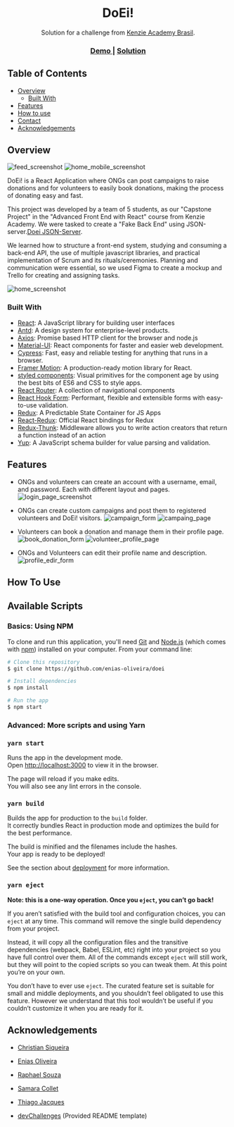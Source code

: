 <h1 align="center">DoEi!</h1>

<div align="center">
   Solution for a challenge from  <a href="https://kenzie.com.br/" target="_blank">Kenzie Academy Brasil</a>.
</div>

<div align="center">
  <h3>
    <a href="https://capstone-mocha.vercel.app/">
      Demo
    </a>
    <span> | </span>
    <a href="https://github.com/enias-oliveira/doei/tree/master/src">
      Solution
    </a>
  </h3>
</div>

<!-- TABLE OF CONTENTS -->

## Table of Contents

- [Overview](#overview)
  - [Built With](#built-with)
- [Features](#features)
- [How to use](#how-to-use)
- [Contact](#contact)
- [Acknowledgements](#acknowledgements)

<!-- OVERVIEW -->

## Overview

![feed_screenshot](https://lh3.googleusercontent.com/pw/ACtC-3ddL0fN97-62uBjw0fT6GVT41i_EwJoGeCmPpJ-OKujBob5-V-8AkVfr0wwVLHsV0mjFHY2GcgeTfGbNrE-5UshI6kqjoBhJp2RJ3_RY-o_OsIHRdI7KVWO4S4RSk2s-D-tohotpXybzOBGrpCgA6we=w1903-h937-no?authuser=0)
![home_mobile_screenshot](https://lh3.googleusercontent.com/pw/ACtC-3fgo7delxEbZcNnYxYSGz1rYfQtpO2rR3Ivw-OA0UzAMmdkchbpA0nOJTx_bEh0Jy4u6R3PrrtavQVNGN_76R2FDrqTx_18uA8aDmeM5ZzJZ5tHHQlYQfqChwO9rhxz-5hXR6qfe8irfqMIq_n9JvOp=w413-h843-no?authuser=0)

DoEi! is a React Application where ONGs can post campaigns to raise donations and for volunteers to easily book donations, making the process of donating easy and fast.

This project was developed by a team of 5 students, as our "Capstone Project" in the "Advanced Front End with React" course from Kenzie Academy. We were tasked to create a "Fake Back End" using JSON-server.[Doei JSON-Server](https://github.com/enias-oliveira/doei-server).

We learned how to structure a front-end system, studying and consuming a back-end API, the use of multiple javascript libraries, and practical implementation of Scrum and its rituals/ceremonies. Planning and communication were essential, so we used Figma to create a mockup and Trello for creating and assigning tasks.

![home_screenshot](https://lh3.googleusercontent.com/pw/ACtC-3eZzU-o0elhI5AZU0uZ36zfmSMh9iB__xXK-v24Ea-IaHxveUuu5WXLTh18INxwlKRUEwbmgYGR9BSNgB8lcSCrREtWoSbD-KnrSW6tYyHPcNzeTvwl19Xadym85mttwtOgCzQLvQDcaiqILtbz5Pgb=w1904-h935-no?authuser=0)

### Built With

<!-- This section should list any major frameworks that you built your project using. Here are a few examples.-->

- [React](https://reactjs.org/): A JavaScript library for building user interfaces
- [Antd](https://ant.design/): A design system for enterprise-level products.
- [Axios](https://github.com/axios/axios): Promise based HTTP client for the browser and node.js
- [Material-UI](https://material-ui.com/): React components for faster and easier web development.
- [Cypress](https://www.cypress.io/): Fast, easy and reliable testing for anything that runs in a browser.
- [Framer Motion](https://www.framer.com/motion/): A production-ready motion library for React.
- [styled components](https://styled-components.com/): Visual primitives for the component age by using the best bits of ES6 and CSS to style apps.
- [React Router](https://reactrouter.com/): A collection of navigational components
- [React Hook Form](https://react-hook-form.com/): Performant, flexible and extensible forms with easy-to-use validation.
- [Redux](https://redux.js.org/): A Predictable State Container for JS Apps
- [React-Redux](https://react-redux.js.org/): Official React bindings for Redux
- [Redux-Thunk](https://github.com/reduxjs/redux-thunk): Middleware allows you to write action creators that return a function instead of an action
- [Yup](https://www.npmjs.com/package/yup): A JavaScript schema builder for value parsing and validation.

## Features

<!-- List the features of your application or follow the template. Don't share the figma file here :) -->

- ONGs and volunteers can create an account with a username, email, and password. Each with different layout and pages.
  ![login_page_screenshot](https://lh3.googleusercontent.com/pw/ACtC-3cnsFZ4gkQ5H5AWn5j61u4c36czJztyJDj1RpJJL5UFkuXDVUeWvyiXvi379--icGDnUw2BefR-Mbbbk1PV2zxpp0uleHjzIGxDrhmn5zAcgxOkUvToCueUjEMFNtI2gfB_7KRJjqxg9babaOkpVDI1=w1253-h577-no?authuser=0)

- ONGs can create custom campaigns and post them to registered volunteers and DoEi! visitors.
  ![campaign_form](https://lh3.googleusercontent.com/pw/ACtC-3c8iL4QwrIg_Oyv2PFifXXMLiQTk_BuIyAI2isl3ia22ILtss7dJlNPGiV5LDxoWNKFGsmcTPoWCvN5IMnfS60gch3kSwNHGhWdweIVEyJHpm7mPNjSdJWniYy8syq0seXNIiJfvAKU02P2xGl8A82l=w1918-h938-no?authuser=0)
  ![campaing_page](https://lh3.googleusercontent.com/pw/ACtC-3ese3lP2uCQBo1fUTLJsZ4w84BVzVvqsXEykb01XzibCS0frn9Z7ziGW5R0W7Awp8HQ2CyjxU0ceNKrtw01NS4lP6IZzdGrlX3Zecmy9h2r44gv7GgZMFCPZqaNbZWH7oqJJ98aX2yUCdPxkHHgYB6p=w1919-h947-no?authuser=0)

- Volunteers can book a donation and manage them in their profile page.
  ![book_donation_form](https://lh3.googleusercontent.com/pw/ACtC-3fJMINClZcXJ--ab5yxxfgXV6QBc-gzF4nw1Z6rzsQlUuXfnsz1_3ghzACqRutUXCACp3BAH4Ws4P757b5xqQ-Yb9BDnxi95gHBcetuM1P2WfKlg5Sf4rUQknstIifJzlOW34r6MODMVEyGmNi3nlzC=w1919-h945-no?authuser=0)
  ![volunteer_profile_page](https://lh3.googleusercontent.com/pw/ACtC-3e2oCf72iy7Yh0LCCLxNRZgCr4otBAyz8WYb0CWOI_AfLO1xjcJCszVVNogUMPu_jQ2dZ3h4Styi3bx6w-2vWvtmONGecJFv9FU3oW9tvW2wuA0lU7bMpxmfUcEgbMTVpVHjCBIbqYnlRWZRGDzd7Hr=w1919-h936-no?authuser=0)

- ONGs and Volunteers can edit their profile name and description.
  ![profile_edir_form](https://lh3.googleusercontent.com/pw/ACtC-3dW4eL5QG0LCzL6yEwNUtgl6ffAJn0tT1-R8xQguIrS5OV9W8PtOgtMp6NB4dX1KWOD_sOWoAZ1tM2Ea0CA0bDY4BZbJFHTRD-PmUvssrfd8S21ZSrsMiOmviIP31JmOO-WGeBAxtNd_rY4PS4qbZj2=w371-h813-no?authuser=0)

## How To Use

## Available Scripts

### Basics: Using NPM

To clone and run this application, you'll need [Git](https://git-scm.com) and [Node.js](https://nodejs.org/en/download/) (which comes with [npm](http://npmjs.com)) installed on your computer. From your command line:

```bash
# Clone this repository
$ git clone https://github.com/enias-oliveira/doei

# Install dependencies
$ npm install

# Run the app
$ npm start
```

### Advanced: More scripts and using Yarn

### `yarn start`

Runs the app in the development mode.\
Open [http://localhost:3000](http://localhost:3000) to view it in the browser.

The page will reload if you make edits.\
You will also see any lint errors in the console.

### `yarn build`

Builds the app for production to the `build` folder.\
It correctly bundles React in production mode and optimizes the build for the best performance.

The build is minified and the filenames include the hashes.\
Your app is ready to be deployed!

See the section about [deployment](https://facebook.github.io/create-react-app/docs/deployment) for more information.

### `yarn eject`

**Note: this is a one-way operation. Once you `eject`, you can’t go back!**

If you aren’t satisfied with the build tool and configuration choices, you can `eject` at any time. This command will remove the single build dependency from your project.

Instead, it will copy all the configuration files and the transitive dependencies (webpack, Babel, ESLint, etc) right into your project so you have full control over them. All of the commands except `eject` will still work, but they will point to the copied scripts so you can tweak them. At this point you’re on your own.

You don’t have to ever use `eject`. The curated feature set is suitable for small and middle deployments, and you shouldn’t feel obligated to use this feature. However we understand that this tool wouldn’t be useful if you couldn’t customize it when you are ready for it.

## Acknowledgements

<!-- This section should list any articles or add-ons/plugins that helps you to complete the project. This is optional but it will help you in the future. For example: -->

- [Christian Siqueira](https://www.linkedin.com/in/christian-smmc/)
- [Enias Oliveira](https://www.linkedin.com/in/enias-oliveira/)
- [Raphael Souza](https://www.linkedin.com/in/raphaelgs96/)
- [Samara Collet](https://www.linkedin.com/in/samaracollet/)
- [Thiago Jacques](https://www.linkedin.com/in/thiago-linhares-jacques/)

- [devChallenges](https://devchallenges.io/) (Provided README template)

